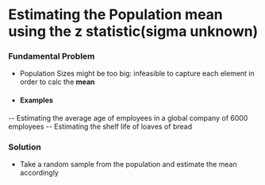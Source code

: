 # Estimating the Population mean using the z statistic(sigma unknown)

### Fundamental Problem
- Population Sizes might be too big: infeasible to capture each element in order to calc the **mean**
- #### Examples
-- Estimating the average age of employees in a global company of 6000 employees
-- Estimating the shelf life of loaves of bread

### Solution
- Take a random sample from the population and estimate the mean accordingly


